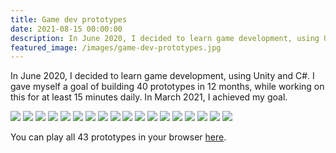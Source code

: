 ```yaml
---
title: Game dev prototypes
date: 2021-08-15 00:00:00
description: In June 2020, I decided to learn game development, using Unity and C#. I gave myself a goal of building 40 prototypes in 12 months, while working on this for at least 15 minutes daily...
featured_image: /images/game-dev-prototypes.jpg
---
```


In June 2020, I decided to learn game development, using Unity and C#. I gave myself a goal of building 40 prototypes in 12 months, while working on this for at least 15 minutes daily. In March 2021, I achieved my goal.

<div class="gallery" data-columns="2">
	<img src="/images/game-dev-prototype-01.jpg">
    <img src="/images/game-dev-prototype-02.jpg">
    <img src="/images/game-dev-prototype-03.jpg">
    <img src="/images/game-dev-prototype-04.jpg">
    <img src="/images/game-dev-prototype-05.jpg">
    <img src="/images/game-dev-prototype-06.jpg">
    <img src="/images/game-dev-prototype-07.jpg">
    <img src="/images/game-dev-prototype-08.jpg">
    <img src="/images/game-dev-prototype-09.jpg">
    <img src="/images/game-dev-prototype-10.jpg">
    <img src="/images/game-dev-prototype-11.jpg">
    <img src="/images/game-dev-prototype-12.jpg">
    <img src="/images/game-dev-prototype-13.jpg">
    <img src="/images/game-dev-prototype-14.jpg">
    <img src="/images/game-dev-prototype-15.jpg">
    <img src="/images/game-dev-prototype-16.jpg">
    <img src="/images/game-dev-prototype-17.jpg">
    <img src="/images/game-dev-prototype-18.jpg">
</div>

You can play all 43 prototypes in your browser [here](https://www.oncollisionenter.com/).